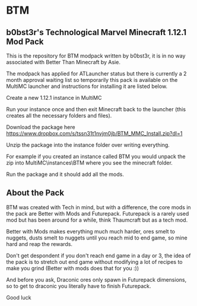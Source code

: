 # BTM
## b0bst3r's Technological Marvel Minecraft 1.12.1 Mod Pack

This is the repository for BTM modpack written by b0bst3r, it is in no way associated with Better Than Minecraft by Asie.

The modpack has applied for ATLauncher status but there is currently a 2 month approval waiting list so temporarily this pack is available on the MultiMC launcher and instructions for installing it are listed below.

Create a new 1.12.1 instance in MultiMC

Run your instance once and then exit Minecraft back to the launcher (this creates all the necessary folders and files).

Download the package here https://www.dropbox.com/s/tssn31t1nvjm0jb/BTM_MMC_Install.zip?dl=1

Unzip the package into the instance folder over writing everything.

For example if you created an instance called BTM you would unpack the zip into MultiMC\instances\BTM where you see the minecraft folder.

Run the package and it should add all the mods.

## About the Pack

BTM was created with Tech in mind, but with a difference, the core mods in the pack are Better with Mods and Futurepack.  Futurepack is a rarely used mod but has been around for a while, think Thaumcraft but as a tech mod.

Better with Mods makes everything much much harder, ores smelt to nuggets, dusts smelt to nuggets until you reach mid to end game, so mine hard and reap the rewards.

Don't get despondent if you don't reach end game in a day or 3, the idea of the pack is to stretch out end game without modifying a lot of recipes to make you grind (Better with mods does that for you :))

And before you ask, Draconic ores only spawn in Futurepack dimensions, so to get to draconic you literally have to finish Futurepack.

Good luck
